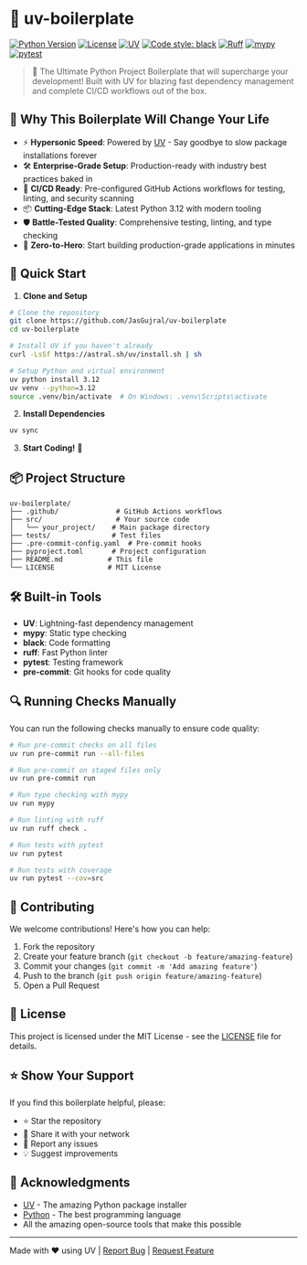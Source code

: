 # 🚀 uv-boilerplate

[![Python Version](https://img.shields.io/badge/python-3.12-blue.svg)](https://www.python.org/downloads/)
[![License](https://img.shields.io/badge/license-MIT-green.svg)](LICENSE)
[![UV](https://img.shields.io/badge/uv-0.1.0-orange.svg)](https://github.com/astral-sh/uv)
[![Code style: black](https://img.shields.io/badge/code%20style-black-000000.svg)](https://github.com/psf/black)
[![Ruff](https://img.shields.io/badge/ruff-0.1.0-red.svg)](https://github.com/astral-sh/ruff)
[![mypy](https://img.shields.io/badge/mypy-1.5.0-blue.svg)](http://mypy-lang.org/)
[![pytest](https://img.shields.io/badge/pytest-7.4.0-green.svg)](https://docs.pytest.org/)

> 🚀 The Ultimate Python Project Boilerplate that will supercharge your development! Built with UV for blazing fast dependency management and complete CI/CD workflows out of the box.

## 🌟 Why This Boilerplate Will Change Your Life

- ⚡ **Hypersonic Speed**: Powered by [UV](https://github.com/astral-sh/uv) - Say goodbye to slow package installations forever
- 🛠️ **Enterprise-Grade Setup**: Production-ready with industry best practices baked in
- 🔄 **CI/CD Ready**: Pre-configured GitHub Actions workflows for testing, linting, and security scanning
- 📦 **Cutting-Edge Stack**: Latest Python 3.12 with modern tooling
- 🛡️ **Battle-Tested Quality**: Comprehensive testing, linting, and type checking
- 🚀 **Zero-to-Hero**: Start building production-grade applications in minutes

## 🚀 Quick Start

1. **Clone and Setup**

```bash
# Clone the repository
git clone https://github.com/JasGujral/uv-boilerplate
cd uv-boilerplate

# Install UV if you haven't already
curl -LsSf https://astral.sh/uv/install.sh | sh

# Setup Python and virtual environment
uv python install 3.12
uv venv --python=3.12
source .venv/bin/activate  # On Windows: .venv\Scripts\activate
```

2. **Install Dependencies**

```bash
uv sync
```

3. **Start Coding!** 🎉

## 📦 Project Structure

```
uv-boilerplate/
├── .github/              # GitHub Actions workflows
├── src/                  # Your source code
│   └── your_project/    # Main package directory
├── tests/               # Test files
├── .pre-commit-config.yaml  # Pre-commit hooks
├── pyproject.toml       # Project configuration
├── README.md           # This file
└── LICENSE             # MIT License
```

## 🛠️ Built-in Tools

- **UV**: Lightning-fast dependency management
- **mypy**: Static type checking
- **black**: Code formatting
- **ruff**: Fast Python linter
- **pytest**: Testing framework
- **pre-commit**: Git hooks for code quality

## 🔍 Running Checks Manually

You can run the following checks manually to ensure code quality:

```bash
# Run pre-commit checks on all files
uv run pre-commit run --all-files

# Run pre-commit on staged files only
uv run pre-commit run

# Run type checking with mypy
uv run mypy

# Run linting with ruff
uv run ruff check .

# Run tests with pytest
uv run pytest

# Run tests with coverage
uv run pytest --cov=src
```

## 🤝 Contributing

We welcome contributions! Here's how you can help:

1. Fork the repository
2. Create your feature branch (`git checkout -b feature/amazing-feature`)
3. Commit your changes (`git commit -m 'Add amazing feature'`)
4. Push to the branch (`git push origin feature/amazing-feature`)
5. Open a Pull Request

## 📝 License

This project is licensed under the MIT License - see the [LICENSE](LICENSE) file for details.

## ⭐ Show Your Support

If you find this boilerplate helpful, please:

- ⭐ Star the repository
- 🔄 Share it with your network
- 🐛 Report any issues
- 💡 Suggest improvements

## 🙏 Acknowledgments

- [UV](https://github.com/astral-sh/uv) - The amazing Python package installer
- [Python](https://www.python.org/) - The best programming language
- All the amazing open-source tools that make this possible

---

Made with ❤️ using UV | [Report Bug](https://github.com/JasGujral/uv-boilerplate/issues) | [Request Feature](https://github.com/JasGujral/uv-boilerplate/issues)
